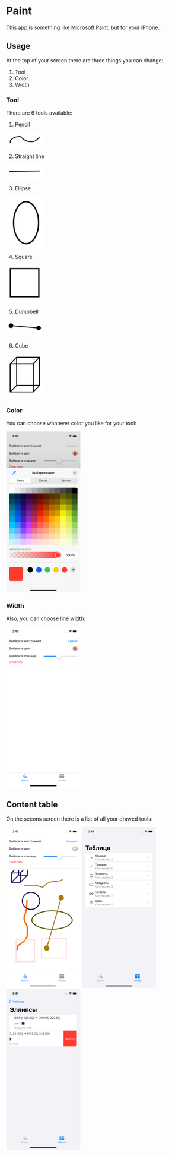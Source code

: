 # Paint

This app is something like [Microsoft Paint](https://en.wikipedia.org/wiki/Microsoft_Paint), but for your iPhone.

## Usage
At the top of your screen there are three things you can change:

1. Tool
2. Color
3. Width

### Tool
There are 6 tools available:
1. Pencil
<img src="https://github.com/MrPaschenko/Paint/blob/main/Screens/Tools/1.png" alt="Pencil screen" width="100"/>

2. Straight line
<img src="https://github.com/MrPaschenko/Paint/blob/main/Screens/Tools/2.png" alt="Straight line screen" width="100"/>

3. Ellipse
<img src="https://github.com/MrPaschenko/Paint/blob/main/Screens/Tools/3.png" alt="Ellipse screen" width="100"/>

4. Square
<img src="https://github.com/MrPaschenko/Paint/blob/main/Screens/Tools/4.png" alt="Square screen" width="100"/>

5. Dumbbell
<img src="https://github.com/MrPaschenko/Paint/blob/main/Screens/Tools/5.png" alt="Dumbbell screen" width="100"/>

6. Cube
<img src="https://github.com/MrPaschenko/Paint/blob/main/Screens/Tools/6.png" alt="Cube screen" width="100"/>

### Color
You can choose whatever color you like for your tool:

<img src="https://github.com/MrPaschenko/Paint/blob/main/Screens/2.png" alt="Colorpicker screen" width="200"/>

### Width
Also, you can choose line width:

<img src="https://github.com/MrPaschenko/Paint/blob/main/Screens/1.png" alt="Line width screen" width="200"/>

## Content table
On the secons screen there is a list of all your drawed tools:

<img src="https://github.com/MrPaschenko/Paint/blob/main/Screens/3.png" alt="Drawed tools screen" width="200"/> <img src="https://github.com/MrPaschenko/Paint/blob/main/Screens/4.png" alt="Tools list screen" width="200"/> <img src="https://github.com/MrPaschenko/Paint/blob/main/Screens/5.png" alt="Edit list screen" width="200"/>



